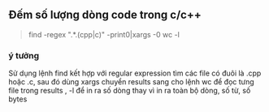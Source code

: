 ## Đếm số lượng dòng code trong c/c++
> find  -regex  ".*\.\(cpp\|c\)" -print0|xargs -0 wc -l

### ý tưởng
Sử dụng lệnh find kết hợp với regular expression tìm các file có đuôi là .cpp hoặc .c, sau đó dùng xargs chuyển results sang cho lệnh wc để  đọc tưng file trong results , -l để in ra số dòng thay vì in ra toàn bộ dòng, số từ, số bytes